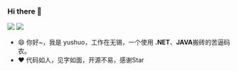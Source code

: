 <!--
 * @Author: your name
 * @Date: 2021-04-14 17:26:01
 * @LastEditTime: 2021-04-14 17:32:32
 * @LastEditors: Please set LastEditors
 * @Description: In User Settings Edit
 * @FilePath: \undefinedd:\360极速浏览器下载\duyanming-master\duyanming-master\README.md
-->
### Hi there 👋

<!--
**CoderMikeHe/CoderMIkeHe** is a ✨ _special_ ✨ repository because its `README.md` (this file) appears on your GitHub profile.

Here are some ideas to get you started:

- 🔭 I’m currently working on ...
- 🌱 I’m currently learning ...
- 👯 I’m looking to collaborate on ...
- 🤔 I’m looking for help with ...
- 💬 Ask me about ...
- 📫 How to reach me: ...
- 😄 Pronouns: ...
- ⚡ Fun fact: ...
-->
<p float="left">
  <img src="https://github-readme-stats.vercel.app/api?username=yushuo1990&show_icons=true&icon_color=CE1D2D&text_color=718096&bg_color=ffffff&count_private=true" />
  <img src="https://github-readme-stats.vercel.app/api/top-langs/?username=yushuo1990&layout=compact" /> 
</p>

- 😄 你好~，我是 yushuo，工作在无锡，一个使用 **.NET**、**JAVA**搬砖的苦逼码农。
- ♥️ 代码如人，见字如面，开源不易，感谢Star 
